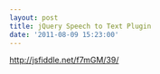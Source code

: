 ```yaml
---
layout: post
title: jQuery Speech to Text Plugin
date: '2011-08-09 15:23:00'
---
```


http://jsfiddle.net/f7mGM/39/